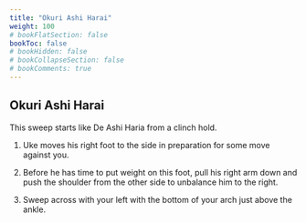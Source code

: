 ```yaml
---
title: "Okuri Ashi Harai"
weight: 100
# bookFlatSection: false
bookToc: false
# bookHidden: false
# bookCollapseSection: false
# bookComments: true
---
```

## Okuri Ashi Harai

This sweep starts like De Ashi Haria from a clinch hold. 

1.  Uke moves his right foot to the side in preparation 
for some move against you. 

2.  Before he has time to put weight on this foot, pull his 
right arm down and push the shoulder from the other side to 
unbalance him to the right. 

3. Sweep across with your left with the bottom of your arch
just above the ankle.

